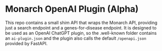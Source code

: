 # Monarch OpenAI Plugin (Alpha)

This repo contains a small shim API that wraps the Monarch API, providing just a search endpoint and a genes-for-disease endpoint. It is designed to be used as an OpenAI ChatGPT plugin, so the .well-known folder contains an `ai-plugin.json` and the plugin also calls the default `/openapi.json` provided by FastAPI. 